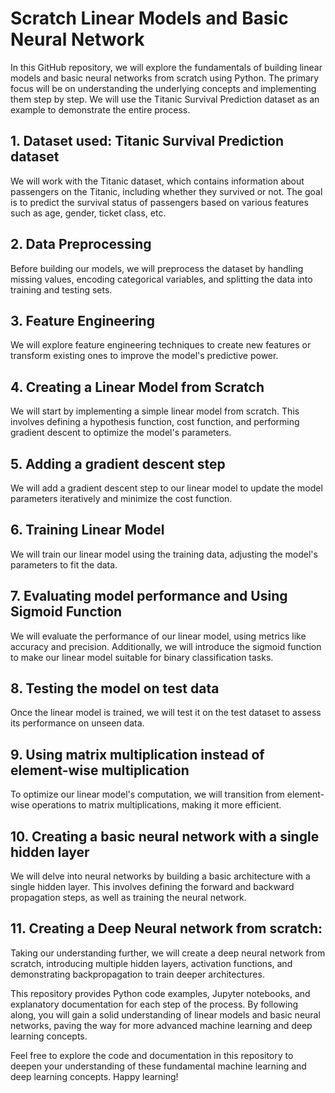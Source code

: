 # Scratch Linear Models and Basic Neural Network<br>

In this GitHub repository, we will explore the fundamentals of building linear models and basic neural networks from scratch using Python. The primary focus will be on understanding the underlying concepts and implementing them step by step. We will use the Titanic Survival Prediction dataset as an example to demonstrate the entire process.

## 1. Dataset used: Titanic Survival Prediction dataset

We will work with the Titanic dataset, which contains information about passengers on the Titanic, including whether they survived or not. The goal is to predict the survival status of passengers based on various features such as age, gender, ticket class, etc.

## 2. Data Preprocessing

Before building our models, we will preprocess the dataset by handling missing values, encoding categorical variables, and splitting the data into training and testing sets.

## 3. Feature Engineering

We will explore feature engineering techniques to create new features or transform existing ones to improve the model's predictive power.

## 4. Creating a Linear Model from Scratch

We will start by implementing a simple linear model from scratch. This involves defining a hypothesis function, cost function, and performing gradient descent to optimize the model's parameters.

## 5. Adding a gradient descent step

We will add a gradient descent step to our linear model to update the model parameters iteratively and minimize the cost function.

## 6. Training Linear Model

We will train our linear model using the training data, adjusting the model's parameters to fit the data.

## 7. Evaluating model performance and Using Sigmoid Function

We will evaluate the performance of our linear model, using metrics like accuracy and precision. Additionally, we will introduce the sigmoid function to make our linear model suitable for binary classification tasks.

## 8. Testing the model on test data

Once the linear model is trained, we will test it on the test dataset to assess its performance on unseen data.

## 9. Using matrix multiplication instead of element-wise multiplication

To optimize our linear model's computation, we will transition from element-wise operations to matrix multiplications, making it more efficient.

## 10. Creating a basic neural network with a single hidden layer

We will delve into neural networks by building a basic architecture with a single hidden layer. This involves defining the forward and backward propagation steps, as well as training the neural network.

## 11. Creating a Deep Neural network from scratch:

Taking our understanding further, we will create a deep neural network from scratch, introducing multiple hidden layers, activation functions, and demonstrating backpropagation to train deeper architectures.

This repository provides Python code examples, Jupyter notebooks, and explanatory documentation for each step of the process. By following along, you will gain a solid understanding of linear models and basic neural networks, paving the way for more advanced machine learning and deep learning concepts.

Feel free to explore the code and documentation in this repository to deepen your understanding of these fundamental machine learning and deep learning concepts. Happy learning!
